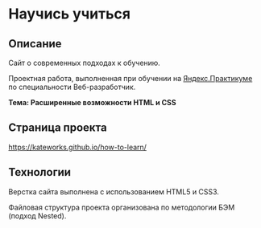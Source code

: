 
# Научись учиться

## Описание

Сайт о современных подходах к обучению.

Проектная работа, выполненная при обучении
на [Яндекс.Практикуме](https://praktikum.yandex.ru/)
по специальности Веб-разработчик.

**Тема: Расширенные возможности HTML и CSS**


## Страница проекта

https://kateworks.github.io/how-to-learn/


## Технологии

Верстка сайта выполнена с использованием HTML5 и CSS3.

Файловая структура проекта организована по методологии БЭМ (подход Nested).

